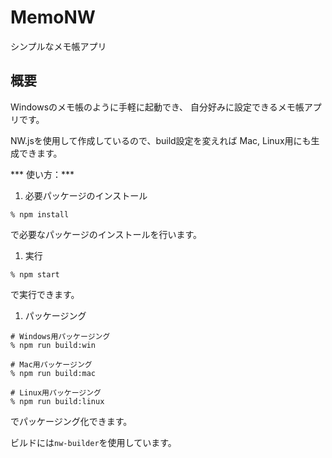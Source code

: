 # MemoNW

シンプルなメモ帳アプリ

## 概要

Windowsのメモ帳のように手軽に起動でき、
自分好みに設定できるメモ帳アプリです。

NW.jsを使用して作成しているので、build設定を変えれば
Mac, Linux用にも生成できます。

*** 使い方：***

1. 必要パッケージのインストール
```
% npm install
```
で必要なパッケージのインストールを行います。

1. 実行
```
% npm start
```
で実行できます。

1. パッケージング
```
# Windows用パッケージング
% npm run build:win

# Mac用パッケージング
% npm run build:mac

# Linux用パッケージング
% npm run build:linux
```
でパッケージング化できます。

ビルドには`nw-builder`を使用しています。

